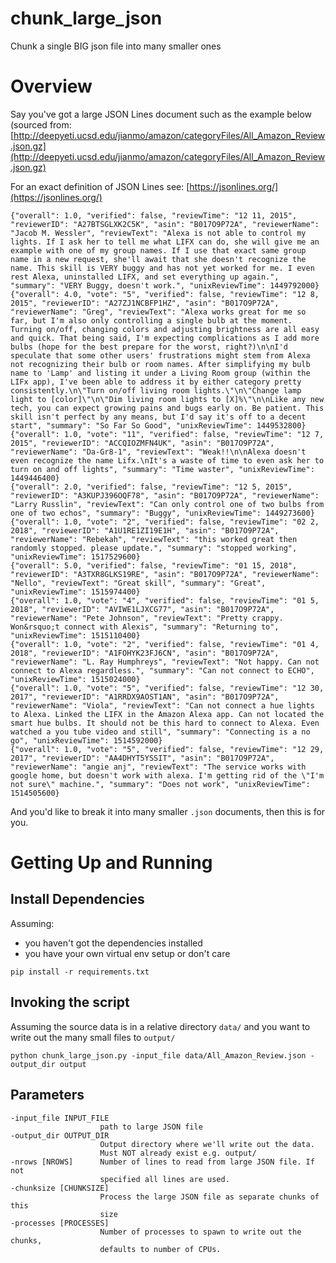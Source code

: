 # chunk_large_json
Chunk a single BIG json file into many smaller ones

# Overview

Say you've got a large JSON Lines document such as the example below (sourced from: [http://deepyeti.ucsd.edu/jianmo/amazon/categoryFiles/All_Amazon_Review.json.gz](http://deepyeti.ucsd.edu/jianmo/amazon/categoryFiles/All_Amazon_Review.json.gz)

For an exact definition of JSON Lines see: [https://jsonlines.org/](https://jsonlines.org/)

```
{"overall": 1.0, "verified": false, "reviewTime": "12 11, 2015", "reviewerID": "A27BTSGLXK2C5K", "asin": "B017O9P72A", "reviewerName": "Jacob M. Wessler", "reviewText": "Alexa is not able to control my lights. If I ask her to tell me what LIFX can do, she will give me an example with one of my group names. If I use that exact same group name in a new request, she'll await that she doesn't recognize the name. This skill is VERY buggy and has not yet worked for me. I even rest Alexa, uninstalled LIFX, and set everything up again.", "summary": "VERY Buggy, doesn't work.", "unixReviewTime": 1449792000}
{"overall": 4.0, "vote": "5", "verified": false, "reviewTime": "12 8, 2015", "reviewerID": "A27ZJ1NCBFP1HZ", "asin": "B017O9P72A", "reviewerName": "Greg", "reviewText": "Alexa works great for me so far, but I'm also only controlling a single bulb at the moment. Turning on/off, changing colors and adjusting brightness are all easy and quick. That being said, I'm expecting complications as I add more bulbs (hope for the best prepare for the worst, right?)\n\nI'd speculate that some other users' frustrations might stem from Alexa not recognizing their bulb or room names. After simplifying my bulb name to 'Lamp' and listing it under a Living Room group (within the LIFx app), I've been able to address it by either category pretty consistently.\n\"Turn on/off living room lights.\"\n\"Change lamp light to [color]\"\n\"Dim living room lights to [X]%\"\n\nLike any new tech, you can expect growing pains and bugs early on. Be patient. This skill isn't perfect by any means, but I'd say it's off to a decent start", "summary": "So Far So Good", "unixReviewTime": 1449532800}
{"overall": 1.0, "vote": "11", "verified": false, "reviewTime": "12 7, 2015", "reviewerID": "ACCQIOZMFN4UK", "asin": "B017O9P72A", "reviewerName": "Da-Gr8-1", "reviewText": "Weak!!\n\nAlexa doesn't even recognize the name Lifx.\nIt's a waste of time to even ask her to turn on and off lights", "summary": "Time waster", "unixReviewTime": 1449446400}
{"overall": 2.0, "verified": false, "reviewTime": "12 5, 2015", "reviewerID": "A3KUPJ396OQF78", "asin": "B017O9P72A", "reviewerName": "Larry Russlin", "reviewText": "Can only control one of two bulbs from one of two echos", "summary": "Buggy", "unixReviewTime": 1449273600}
{"overall": 1.0, "vote": "2", "verified": false, "reviewTime": "02 2, 2018", "reviewerID": "A1U1RE1ZI19E1H", "asin": "B017O9P72A", "reviewerName": "Rebekah", "reviewText": "this worked great then randomly stopped. please update.", "summary": "stopped working", "unixReviewTime": 1517529600}
{"overall": 5.0, "verified": false, "reviewTime": "01 15, 2018", "reviewerID": "A3TXR8GLKS19RE", "asin": "B017O9P72A", "reviewerName": "Nello", "reviewText": "Great skill", "summary": "Great", "unixReviewTime": 1515974400}
{"overall": 1.0, "vote": "4", "verified": false, "reviewTime": "01 5, 2018", "reviewerID": "AVIWE1LJXCG77", "asin": "B017O9P72A", "reviewerName": "Pete Johnson", "reviewText": "Pretty crappy. Won&rsquo;t connect with Alexis", "summary": "Returning to", "unixReviewTime": 1515110400}
{"overall": 1.0, "vote": "2", "verified": false, "reviewTime": "01 4, 2018", "reviewerID": "A1FOHYK23FJ6CN", "asin": "B017O9P72A", "reviewerName": "L. Ray Humphreys", "reviewText": "Not happy. Can not connect to Alexa regardless.", "summary": "Can not connect to ECHO", "unixReviewTime": 1515024000}
{"overall": 1.0, "vote": "5", "verified": false, "reviewTime": "12 30, 2017", "reviewerID": "A1RRDX9AOST1AN", "asin": "B017O9P72A", "reviewerName": "Viola", "reviewText": "Can not connect a hue lights to Alexa. Linked the LIFX in the Amazon Alexa app. Can not located the smart hue bulbs. It should not be this hard to connect to Alexa. Even watched a you tube video and still", "summary": "Connecting is a no go", "unixReviewTime": 1514592000}
{"overall": 1.0, "vote": "5", "verified": false, "reviewTime": "12 29, 2017", "reviewerID": "AA4DHYT5YSSIT", "asin": "B017O9P72A", "reviewerName": "angie anj", "reviewText": "The service works with google home, but doesn't work with alexa. I'm getting rid of the \"I'm  not sure\" machine.", "summary": "Does not work", "unixReviewTime": 1514505600}
```

And you'd like to break it into many smaller `.json` documents, then this is for you.

# Getting Up and Running

## Install Dependencies
Assuming:
* you haven't got the dependencies installed 
* you have your own virtual env setup or don't care
```
pip install -r requirements.txt
```
## Invoking the script

Assuming the source data is in a relative directory `data/` and you want to write out the many small files to `output/`
```
python chunk_large_json.py -input_file data/All_Amazon_Review.json -output_dir output
```

## Parameters

    -input_file INPUT_FILE
                        path to large JSON file
    -output_dir OUTPUT_DIR
                        Output directory where we'll write out the data.
                        Must NOT already exist e.g. output/
    -nrows [NROWS]      Number of lines to read from large JSON file. If not
                        specified all lines are used.
    -chunksize [CHUNKSIZE]
                        Process the large JSON file as separate chunks of this
                        size
    -processes [PROCESSES]
                        Number of processes to spawn to write out the chunks,
                        defaults to number of CPUs.
